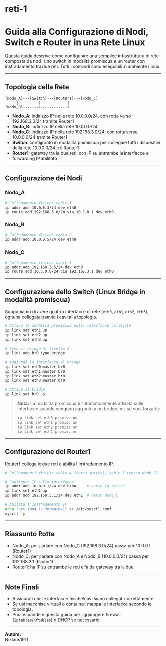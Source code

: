 # reti-1
# Guida alla Configurazione di Nodi, Switch e Router in una Rete Linux

Questa guida descrive come configurare una semplice infrastruttura di rete composta da nodi, uno switch in modalità promiscua e un router con instradamento tra due reti. Tutti i comandi sono eseguibili in ambiente Linux.

---

## Topologia della Rete

```
[Nodo_A]---[Switch]---[Router1]---[Nodo_C]
     |         |            |
[Nodo_B]-------+------------+
```

- **Nodo_A**: indirizzo IP nella rete 10.0.0.0/24, con rotta verso 192.168.3.0/24 tramite Router1
- **Nodo_B**: indirizzo IP nella rete 10.0.0.0/24
- **Nodo_C**: indirizzo IP nella rete 192.168.3.0/24, con rotta verso 10.0.0.0/24 tramite Router1
- **Switch**: configurato in modalità promiscua per collegare tutti i dispositivi della rete 10.0.0.0/24 e il Router1
- **Router1**: gateway tra le due reti, con IP su entrambe le interfacce e forwarding IP abilitato

---

## Configurazione dei Nodi

### Nodo_A

```bash
# Collegamento fisico: cable-1
ip addr add 10.0.0.3/24 dev eth0
ip route add 192.168.3.0/24 via 10.0.0.1 dev eth0
```

### Nodo_B

```bash
# Collegamento fisico: cable-2
ip addr add 10.0.0.5/24 dev eth0
```

### Nodo_C

```bash
# Collegamento fisico: cable-5
ip addr add 192.168.3.5/24 dev eth0
ip route add 10.0.0.0/24 via 192.168.3.1 dev eth0
```

---

## Configurazione dello Switch (Linux Bridge in modalità promiscua)

Supponiamo di avere quattro interfacce di rete (`eth0`, `eth1`, `eth2`, `eth3`), ognuna collegata tramite i cavi alla topologia.

```bash
# Attiva la modalità promiscua sulle interfacce collegate
ip link set eth1 up
ip link set eth2 up
ip link set eth3 up

# Crea il bridge di livello 2
ip link add br0 type bridge

# Aggiungi le interfacce al bridge
ip link set eth0 master br0
ip link set eth1 master br0
ip link set eth2 master br0
ip link set eth3 master br0

# Attiva il bridge
ip link set br0 up
```

> **Nota:** La modalità promiscua è automaticamente attivata sulle interfacce quando vengono aggiunte a un bridge, ma se vuoi forzarla:
>
> ```bash
> ip link set eth0 promisc on
> ip link set eth1 promisc on
> ip link set eth2 promisc on
> ip link set eth3 promisc on
> ```

---

## Configurazione del Router1

Router1 collega le due reti e abilita l'instradamento IP.

```bash
# Collegamenti fisici: cable-4 (verso switch), cable-5 (verso Nodo_C)

# Configura IP sulle interfacce
ip addr add 10.0.0.1/24 dev eth0     # Verso lo switch
ip link set eth1 up
ip addr add 192.168.3.1/24 dev eth1  # Verso Nodo_C

# Abilita l'instradamento IP
echo "net.ipv4.ip_forward=1" >> /etc/sysctl.conf
sysctl -p
```

---

## Riassunto Rotte

- Nodo_A: per parlare con Nodo_C (192.168.3.0/24) passa per 10.0.0.1 (Router1)
- Nodo_C: per parlare con Nodo_A e Nodo_B (10.0.0.0/24) passa per 192.168.3.1 (Router1)
- Router1: ha IP su entrambe le reti e fa da gateway tra le due

---

## Note Finali

- Assicurati che le interfacce fisiche/cavi siano collegati correttamente.
- Se usi macchine virtuali o container, mappa le interfacce secondo la topologia.
- Puoi espandere questa guida per aggiungere firewall (`iptables`/`nftables`) o DHCP se necessario.

---

**Autore:**  
Niklaus1911
